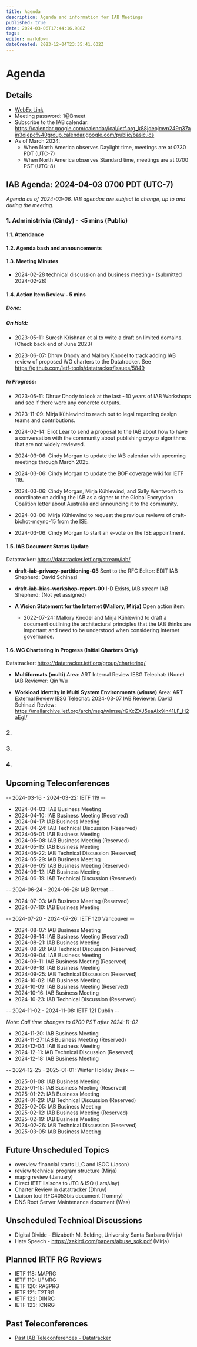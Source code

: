 ```yaml
---
title: Agenda
description: Agenda and information for IAB Meetings
published: true
date: 2024-03-06T17:44:16.988Z
tags: 
editor: markdown
dateCreated: 2023-12-04T23:35:41.632Z
---
```


# Agenda
## Details

* [WebEx Link](https://ietf.webex.com/ietf/j.php?MTID=m92c425d161e1be552b21d6b84b1c09f6)
* Meeting password: 1@Bmeet
* Subscribe to the IAB calendar: https://calendar.google.com/calendar/ical/ietf.org_k88jdeojmvn249q37ain3ojepc%40group.calendar.google.com/public/basic.ics
* As of March 2024:
    * When North America observes Daylight time, meetings are at 0730 PDT (UTC-7)
    * When North America observes Standard time, meetings are at 0700 PST (UTC-8)

## IAB Agenda: 2024-04-03 0700 PDT (UTC-7) 

*Agenda as of 2024-03-06. IAB agendas are subject to change, up to and during the meeting.*


### 1. Administrivia (Cindy) - <5 mins (Public)

#### 1.1. Attendance 

#### 1.2. Agenda bash and announcements 

#### 1.3. Meeting Minutes 

* 2024-02-28 technical discussion and business meeting - (submitted 2024-02-28)

#### 1.4. Action Item Review - 5 mins

##### Done:


##### On Hold:

* 2023-05-11: Suresh Krishnan et al to write a draft on limited domains.    
   (Check back end of June 2023)

* 2023-06-07: Dhruv Dhody and Mallory Knodel to track adding IAB review of proposed WG charters to the Datatracker.
   See https://github.com/ietf-tools/datatracker/issues/5849

##### In Progress: 

* 2023-05-11: Dhruv Dhody to look at the last ~10 years of IAB Workshops and see if there were any concrete outputs.

* 2023-11-09: Mirja Kühlewind to reach out to legal regarding design teams and contributions.

* 2024-02-14: Eliot Lear to send a proposal to the IAB about how to have a conversation with the community about publishing crypto algorithms that are not widely reviewed.

* 2024-03-06: Cindy Morgan to update the IAB calendar with upcoming meetings through March 2025.

* 2024-03-06: Cindy Morgan to update the BOF coverage wiki for IETF 119.

* 2024-03-06: Cindy Morgan, Mirja Kühlewind, and Sally Wentworth to coordinate on adding the IAB as a signer to the Global Encryption Coalition letter about Australia and announcing it to the community.

* 2024-03-06: Mirja Kühlewind to request the previous reviews of draft-bichot-msync-15 from the ISE.

* 2024-03-06: Cindy Morgan to start an e-vote on the ISE appointment.



#### 1.5. IAB Document Status Update

 Datatracker: https://datatracker.ietf.org/stream/iab/

- **draft-iab-privacy-partitioning-05**
Sent to the RFC Editor: EDIT
IAB Shepherd: David Schinazi

- **draft-iab-bias-workshop-report-00**
I-D Exists, IAB stream
IAB Shepherd: (Not yet assigned)

- **A Vision Statement for the Internet (Mallory, Mirja)**
     Open action item:
    - 2022-07-24: Mallory Knodel and Mirja Kühlewind to draft a document outlining the architectural principles that the IAB thinks are important and need to be understood when considering Internet governance.

#### 1.6. WG Chartering in Progress (Initial Charters Only)

 Datatracker: https://datatracker.ietf.org/group/chartering/	

- **Multiformats (multi)**
Area: ART
Internal Review
IESG Telechat: (None)
IAB Reviewer: Qin Wu

- **Workload Identity in Multi System Environments (wimse)**
Area: ART
External Review
IESG Telechat: 2024-03-07
IAB Reviewer: David Schinazi
Review: https://mailarchive.ietf.org/arch/msg/wimse/rGKcZXJ5eaAlx9in41LF_H2aEgI/


### 2. 

### 3. 

### 4. 

## Upcoming Teleconferences 

-- 2024-03-16 - 2024-03-22: IETF 119 --

* 2024-04-03: IAB Business Meeting
* 2024-04-10: IAB Business Meeting (Reserved)
* 2024-04-17: IAB Business Meeting
* 2024-04-24: IAB Technical Discussion (Reserved)
* 2024-05-01: IAB Business Meeting
* 2024-05-08: IAB Business Meeting (Reserved)
* 2024-05-15: IAB Business Meeting
* 2024-05-22: IAB Technical Discussion (Reserved)
* 2024-05-29: IAB Business Meeting
* 2024-06-05: IAB Business Meeting (Reserved)
* 2024-06-12: IAB Business Meeting
* 2024-06-19: IAB Technical Discussion (Reserved)

-- 2024-06-24 - 2024-06-26: IAB Retreat --

* 2024-07-03: IAB Business Meeting (Reserved)
* 2024-07-10: IAB Business Meeting

-- 2024-07-20 - 2024-07-26: IETF 120 Vancouver --

* 2024-08-07: IAB Business Meeting
* 2024-08-14: IAB Business Meeting (Reserved)
* 2024-08-21: IAB Business Meeting
* 2024-08-28: IAB Technical Discussion (Reserved)
* 2024-09-04: IAB Business Meeting
* 2024-09-11: IAB Business Meeting (Reserved)
* 2024-09-18: IAB Business Meeting
* 2024-09-25: IAB Technical Discussion (Reserved)
* 2024-10-02: IAB Business Meeting
* 2024-10-09: IAB Business Meeting (Reserved)
* 2024-10-16: IAB Business Meeting
* 2024-10-23: IAB Technical Discussion (Reserved)

-- 2024-11-02 - 2024-11-08: IETF 121 Dublin --

*Note: Call time changes to 0700 PST after 2024-11-02*

* 2024-11-20: IAB Business Meeting
* 2024-11-27: IAB Business Meeting (Reserved)
* 2024-12-04: IAB Business Meeting
* 2024-12-11: IAB Technical Discussion (Reserved)
* 2024-12-18: IAB Business Meeting

-- 2024-12-25 - 2025-01-01: Winter Holiday Break --

* 2025-01-08: IAB Business Meeting
* 2025-01-15: IAB Business Meeting (Reserved)
* 2025-01-22: IAB Business Meeting
* 2024-01-29: IAB Technical Discussion (Reserved)
* 2025-02-05: IAB Business Meeting
* 2025-02-12: IAB Business Meeting (Reserved)
* 2025-02-19: IAB Business Meeting
* 2024-02-26: IAB Technical Discussion (Reserved)
* 2025-03-05: IAB Business Meeting



## Future Unscheduled Topics 

* overview financial starts LLC and ISOC (Jason)
* review technical program structure (Mirja)
* maprg review (January)
* Direct IETF liaisons to JTC & ISO (Lars/Jay)
* Charter Review in datatracker (Dhruv)
* Liaison tool RFC4053bis document (Tommy)
* DNS Root Server Maintenance document (Wes)

## Unscheduled Technical Discussions

* Digital Divide - Elizabeth M. Belding, University Santa Barbara (Mirja)
* Hate Speech - https://zakird.com/papers/abuse_sok.pdf (Mirja)

## Planned IRTF RG Reviews 

* IETF 118: MAPRG
* IETF 119: UFMRG
* IETF 120: RASPRG
* IETF 121: T2TRG
* IETF 122: DINRG
* IETF 123: ICNRG

## Past Teleconferences 

* [Past IAB Teleconferences - Datatracker](https://datatracker.ietf.org/group/iab/meetings/)

